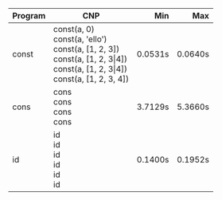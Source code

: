 Program | CNP | Min | Max
--- | --- | ---: | ---:
const | const(a, 0)<br/>const(a, 'ello')<br/>const(a, [1, 2, 3])<br/>const(a, [1, 2, 3\|4])<br/>const(a, [1, 2, 3\|4])<br/>const(a, [1, 2, 3, 4]) | 0.0531s | 0.0640s
cons | cons<br/>cons<br/>cons<br/>cons | 3.7129s | 5.3660s
id | id<br/>id<br/>id<br/>id<br/>id<br/>id | 0.1400s | 0.1952s
